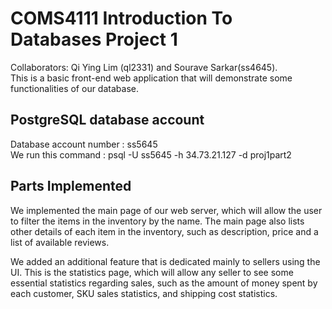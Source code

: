 # COMS4111 Introduction To Databases Project 1
Collaborators: Qi Ying Lim (ql2331) and Sourave Sarkar(ss4645). <br/>
This is a basic front-end web application that will demonstrate some functionalities of our database. 

## PostgreSQL database account

Database account number : ss5645 <br/>
We run this command : psql -U ss5645 -h 34.73.21.127 -d proj1part2

## Parts Implemented
We implemented the main page of our web server, which will allow the user to filter the items in the inventory by the name. The main page also lists other details of each item in the inventory, such as description, price and a list of available reviews.

We added an additional feature that is dedicated mainly to sellers using the UI. This is the statistics page, which will allow any seller to see some essential statistics regarding sales, such as the amount of money spent by each customer, SKU sales statistics, and shipping cost statistics.